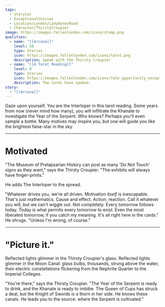 ```yaml
---
tags:
  - Storylet
  - ExceptionalStories
  - Location/London/LadybonesRoad
  - Character/ThirstyCroupier
image: https://images.fallenlondon.com/icons/stamp.png
qualities:
  - name: "[[Arcana]]"
    level: 50
    type: Stories
    icon: https://images.fallenlondon.com/icons/tarot.png
    description: Speak with the Thirsty Croupier
  - name: "[[A Tarot Reading]]"
    level: 0
    type: Stories
    icon: https://images.fallenlondon.com/icons/fate_opportunity_exceptionalsmall.png
    description: The cards have spoken.
story:
  - "[[Arcana]]"
---
```


Gaze upon yourself. You are the Interloper in this tarot reading. Some years from now (never mind how many), you will infiltrate the Khanate to investigate the Year of the Serpent. Who knows? Perhaps you'll even sample a bottle. Many motives may inspire you, but one will guide you like the brightest false-star in the sky.

---
# Motivated

"The Museum of Prelapsarian History can post as many 'Do Not Touch' signs as they want," says the Thirsty Croupier. "The exhibits will always have finger-prints."

He adds The Interloper to the spread.

"Whatever drives you, we're all driven. Motivation _itself_ is inescapable. That's just mathematics. Cause and effect. Action; reaction. Call it whatever you will, but we can't wiggle out. Not completely. Every tomorrow follows today. Today is what permits every tomorrow to exist. Even the most liberated tomorrow, if you catch my meaning. It's all right here in the cards." He shrugs. "Unless I'm wrong, of course."


---
# "Picture it."
Reflected lights glimmer in the Thirsty Croupier's glass. Reflected lights glimmer in the Moon Canal: glass bulbs, thousands, strung above the water, their electric constellations flickering from the Nephrite Quarter to the Imperial Colleges.

"You're there," says the Thirsty Croupier. "The Year of the Serpent is ready to drink, and the Khanate is ready to imbibe. The Queen of Cups has struck a deal, but the Knight of Swords is a thorn in her side. He knows these canals. He leads you to the source: where the Serpent is cultivated."